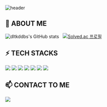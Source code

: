 <!--
**dltkddbs/dltkddbs** is a ✨ _special_ ✨ repository because its `README.md` (this file) appears on your GitHub profile.

Here are some ideas to get you started:

- 🔭 I’m currently working on ...
- 🌱 I’m currently learning ...
- 👯 I’m looking to collaborate on ...
- 🤔 I’m looking for help with ...
- 💬 Ask me about ...
- 📫 How to reach me: ...
- 😄 Pronouns: ...
- ⚡ Fun fact: ...
-->

![header](https://capsule-render.vercel.app/api?type=waving&color=gradient&customColorList=0,2,2,5,30&height=300&section=header&text=BingHub&fontSize=80)
   
   
   
## 💬 ABOUT ME
   
![dltkddbs's GitHub stats](https://github-readme-stats.vercel.app/api?username=dltkddbs&show_icons=true&theme=dracula)&nbsp;&nbsp;&nbsp;[![Solved.ac 프로필](http://mazassumnida.wtf/api/v2/generate_badge?boj=2014136088)](https://solved.ac/profile/2014136088)
   
   
   
   
## ⚡ TECH STACKS   

<img src="https://img.shields.io/badge/Java-007396?style=for-the-badge&logo=Java&logoColor=white">
<img src="https://img.shields.io/badge/Docker-2496ED?style=for-the-badge&logo=Docker&logoColor=white">
<img src="https://img.shields.io/badge/Spring Boot-6DB33F?style=for-the-badge&logo=Spring Boot&logoColor=white">
<img src="https://img.shields.io/badge/MySQL-4479A1?style=for-the-badge&logo=MySQL&logoColor=white">
<img src="https://img.shields.io/badge/Vue.js-4FC08D?style=for-the-badge&logo=Vue.js&logoColor=white">
<img src="https://img.shields.io/badge/Amazon AWS-232F3E?style=for-the-badge&logo=Amazon AWS&logoColor=white">
<img src="https://img.shields.io/badge/JavaScript-F7DF1E?style=for-the-badge&logo=JavaScript&logoColor=white">

   
   
   
## 📫 CONTACT TO ME
   
<a href="mailto:zlflshdh84@gmail.com" target="_blank"><img src="https://img.shields.io/badge/Gmail-EA4335?style=flat-square&logoGmail&logoColor=white" ></a>



